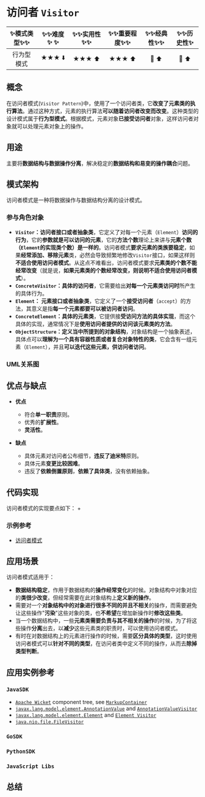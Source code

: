 # 访问者 `Visitor`

| :sparkles:模式类型:sparkles::sparkles:|:sparkles::sparkles:难度:sparkles:  :sparkles: | :sparkles::sparkles:实用性:sparkles::sparkles: | :sparkles::sparkles:重要程度:sparkles::sparkles: |  :sparkles::sparkles:经典性:sparkles::sparkles: | :sparkles::sparkles:历史性:sparkles: |
| :----------------------------------------: | :-----------------------------------------------: | :-------------------------------------------------: | :----------------------------------------------------: | :--------------------------------------------------: | :--------------------------------------: |
|                    行为型模式                        |                ★★★ :arrow_down:                 |                  ★★★ :arrow_up:                   |                    ★★★ :arrow_up:                    |              :green_heart:  :arrow_up:               |        :green_heart:  :arrow_up:         |

## 概念
在访问者模式(`Visitor Pattern`)中，使用了一个访问者类，它**改变了元素类的执行算法**。通过这种方式，元素的执行算法**可以随着访问者改变而改变**。这种类型的设计模式属于**行为型模式**。根据模式，元素对象**已接受访问者**对象，这样访问者对象就可以处理元素对象上的操作。

## 用途
主要将**数据结构与数据操作分离**，解决稳定的**数据结构和易变的操作耦合**问题。

## 模式架构
访问者模式是一种将数据操作与数据结构分离的设计模式。

### 参与角色对象
- **`Visitor`：访问者接口或者抽象类**，它定义了对每一个元素（`Element`）**访问的行为**，它的**参数就是可以访问的元素**，它的**方法个数**理论上来讲与**元素个数（`Element`的实现类个数）是一样的**。访问者模式**要求元素的类族要稳定**，如果**经常添加、移除元素**类，必然会导致频繁地修改`Visitor`接口，如果这样则**不适合使用访问者模式**。从这点不难看出，访问者模式要求**元素类的个数不能经常改变**（就是说，**如果元素类的个数经常改变，则说明不适合使用访问者模式**）。
- **`ConcreteVisitor`：具体的访问者**，它需要给出**对每一个元素类访问时**所产生的具体行为。
- **`Element`： 元素接口或者抽象类**，它定义了一个**接受访问者**（`accept`）的方法，其意义是指**每一个元素都要可以被访问者访问**。
- **`ConcreteElement`：具体的元素类**，它提供接**受访问方法的具体实现**，而这个具体的实现，通常情况下是**使用访问者提供的访问该元素类的方法**。
- **`ObjectStructure`：定义当中所提到的对象结构**，对象结构是一个抽象表述，具体点可以**理解为一个具有容器性质或者复合对象特性的类**，它会含有一组元素（`Element`），并且**可以迭代这些元素，供访问者访问**。


### UML关系图



## 优点与缺点
+ **优点**
	 - 符合**单一职责**原则。 
	 - 优秀的**扩展性**。 
	 - **灵活性**。
	 
+ **缺点**
	- 具体元素对访问者公布细节，**违反了迪米特**原则。
	- 具体元素**变更比较困难**。 
	- 违反了**依赖倒置原则**，**依赖了具体类**，没有依赖抽象。

## 代码实现
访问者模式的实现要点如下：
+

### 示例参考
+ [访问者模式](./java/io/github/hooj0/visitor)

## 应用场景
访问者模式适用于：
+ **数据结构稳定**，作用于数据结构的**操作经常变化**的时候。对象结构中对象对应的**类很少改变**，但经常需要在此对象结构上**定义新的操作**。 
+ 需要对一个**对象结构中的对象进行很多不同的并且不相关**的操作，而需要避免让这些操作"**污染**"这些对象的类，也**不希望**在增加新操作时**修改这些类**。
+ 当一个数据结构中，一些**元素类需要负责与其不相关的操作**的时候，为了将这些操作**分离**出去，以**减少**这些元素类的职责时，可以使用访问者模式。
+ 有时在对数据结构上的元素进行操作的时候，需要**区分具体的类型**，这时使用访问者模式可以**针对不同的类型**，在访问者类中定义不同的操作，从而去**除掉类型判断**。

## 应用实例参考

### `JavaSDK` 

- [`Apache Wicket`](https://github.com/apache/wicket) component tree, see [`MarkupContainer`](https://github.com/apache/wicket/blob/b60ec64d0b50a611a9549809c9ab216f0ffa3ae3/wicket-core/src/main/java/org/apache/wicket/MarkupContainer.java)
- [`javax.lang.model.element.AnnotationValue`](http://docs.oracle.com/javase/8/docs/api/javax/lang/model/element/AnnotationValue.html) and [`AnnotationValueVisitor`](http://docs.oracle.com/javase/8/docs/api/javax/lang/model/element/AnnotationValueVisitor.html)
- [`javax.lang.model.element.Element`](http://docs.oracle.com/javase/8/docs/api/javax/lang/model/element/Element.html) and [`Element Visitor`](http://docs.oracle.com/javase/8/docs/api/javax/lang/model/element/ElementVisitor.html)
- [`java.nio.file.FileVisitor`](http://docs.oracle.com/javase/8/docs/api/java/nio/file/FileVisitor.html)

### `GoSDK`

### `PythonSDK`

### `JavaScript Libs`


## 总结